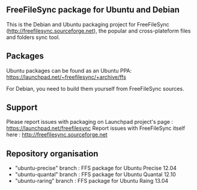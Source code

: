 ## FreeFileSync package for Ubuntu and Debian

This is the Debian and Ubuntu packaging project for FreeFileSync (http://freefilesync.sourceforge.net), the popular and cross-plateform files and folders sync tool.

## Packages

Ubuntu packages can be found as an Ubuntu PPA: https://launchpad.net/~freefilesync/+archive/ffs

For Debian, you need to build them yourself from FreeFileSync sources.

## Support

Please report issues with packaging on Launchpad project's page : https://launchpad.net/freefilesync
Report issues with FreeFileSync itself here : http://freefilesync.sourceforge.net

## Repository organisation

* "ubuntu-precise" branch : FFS package for Ubuntu Precise 12.04
* "ubuntu-quantal" branch : FFS package for Ubuntu Quantal 12.10
* "ubuntu-raring" branch : FFS package for Ubuntu Raing 13.04